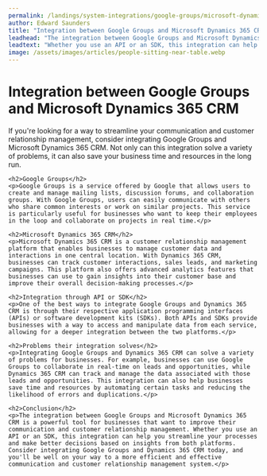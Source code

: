 ```yaml
---
permalink: /landings/system-integrations/google-groups/microsoft-dynamics-365-crm
author: Edward Saunders
title: "Integration between Google Groups and Microsoft Dynamics 365 CRM"
leadhead: "The integration between Google Groups and Microsoft Dynamics 365 CRM is a powerful tool for businesses that want to improve their communication and customer relationship management"
leadtext: "Whether you use an API or an SDK, this integration can help you streamline your processes and make better decisions based on insights from both platforms. Consider integrating Google Groups and Dynamics 365 CRM today, and you'll be well on your way to a more efficient and effective communication and customer relationship management system."
image: /assets/images/articles/people-sitting-near-table.webp
---
```

<div class="arttext">	<h1>Integration between Google Groups and Microsoft Dynamics 365 CRM</h1>
	<p>If you're looking for a way to streamline your communication and customer relationship management, consider integrating Google Groups and Microsoft Dynamics 365 CRM. Not only can this integration solve a variety of problems, it can also save your business time and resources in the long run.</p>

	<h2>Google Groups</h2>
	<p>Google Groups is a service offered by Google that allows users to create and manage mailing lists, discussion forums, and collaboration groups. With Google Groups, users can easily communicate with others who share common interests or work on similar projects. This service is particularly useful for businesses who want to keep their employees in the loop and collaborate on projects in real time.</p>

	<h2>Microsoft Dynamics 365 CRM</h2>
	<p>Microsoft Dynamics 365 CRM is a customer relationship management platform that enables businesses to manage customer data and interactions in one central location. With Dynamics 365 CRM, businesses can track customer interactions, sales leads, and marketing campaigns. This platform also offers advanced analytics features that businesses can use to gain insights into their customer base and improve their overall decision-making processes.</p>

	<h2>Integration through API or SDK</h2>
	<p>One of the best ways to integrate Google Groups and Dynamics 365 CRM is through their respective application programming interfaces (APIs) or software development kits (SDKs). Both APIs and SDKs provide businesses with a way to access and manipulate data from each service, allowing for a deeper integration between the two platforms.</p>

	<h2>Problems their integration solves</h2>
	<p>Integrating Google Groups and Dynamics 365 CRM can solve a variety of problems for businesses. For example, businesses can use Google Groups to collaborate in real-time on leads and opportunities, while Dynamics 365 CRM can track and manage the data associated with those leads and opportunities. This integration can also help businesses save time and resources by automating certain tasks and reducing the likelihood of errors and duplications.</p>

	<h2>Conclusion</h2>
	<p>The integration between Google Groups and Microsoft Dynamics 365 CRM is a powerful tool for businesses that want to improve their communication and customer relationship management. Whether you use an API or an SDK, this integration can help you streamline your processes and make better decisions based on insights from both platforms. Consider integrating Google Groups and Dynamics 365 CRM today, and you'll be well on your way to a more efficient and effective communication and customer relationship management system.</p>
</div>